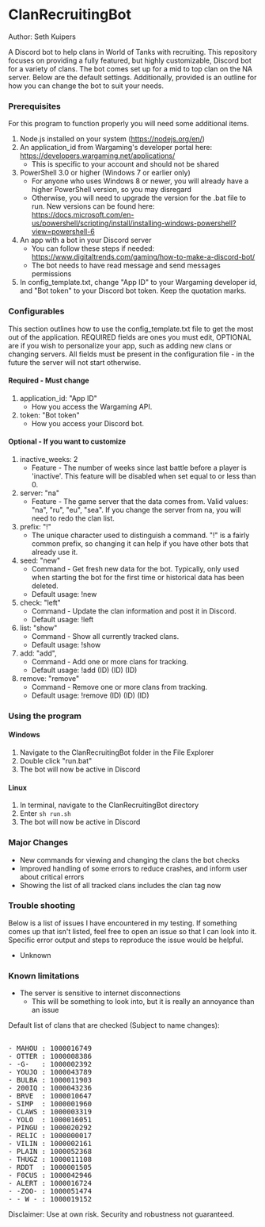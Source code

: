 # ClanRecruitingBot
Author: Seth Kuipers

A Discord bot to help clans in World of Tanks with recruiting. This repository focuses on providing a fully featured, but highly customizable, Discord bot for a variety of clans. The bot comes set up for a mid to top clan on the NA server. Below are the default settings. Additionally, provided is an outline for how you can change the bot to suit your needs.
  
### Prerequisites  

For this program to function properly you will need some additional items.  
1. Node.js installed on your system (https://nodejs.org/en/)
2. An application_id from Wargaming's developer portal here: https://developers.wargaming.net/applications/
    * This is specific to your account and should not be shared
3. PowerShell 3.0 or higher (Windows 7 or earlier only)
    * For anyone who uses Windows 8 or newer, you will already have a higher PowerShell version, so you may disregard
    * Otherwise, you will need to upgrade the version for the .bat file to run. New versions can be found here: https://docs.microsoft.com/en-us/powershell/scripting/install/installing-windows-powershell?view=powershell-6
4. An app with a bot in your Discord server
    * You can follow these steps if needed: https://www.digitaltrends.com/gaming/how-to-make-a-discord-bot/
    * The bot needs to have read message and send messages permissions
5. In config_template.txt, change "App ID" to your Wargaming developer id, and "Bot token" to your Discord bot token. Keep the quotation marks. 
 
### Configurables

This section outlines how to use the config_template.txt file to get the most out of the application. REQUIRED fields are ones you must edit, OPTIONAL are if you wish to personalize your app, such as adding new clans or changing servers. All fields must be present in the configuration file - in the future the server will not start otherwise.

#### Required - Must change

1. application_id: "App ID"
    * How you access the Wargaming API.
2. token: "Bot token"
    * How you access your Discord bot.

#### Optional - If you want to customize

1. inactive_weeks: 2
    * Feature - The number of weeks since last battle before a player is 'inactive'. This feature will be disabled when set equal to or less than 0.
2. server: "na"
    * Feature - The game server that the data comes from. Valid values: "na", "ru", "eu", "sea". If you change the server from na, you will need to redo the clan list.
3. prefix: "!"
    * The unique character used to distinguish a command. "!" is a fairly common prefix, so changing it can help if you have other bots that already use it.
4. seed: "new"
    * Command - Get fresh new data for the bot. Typically, only used when starting the bot for the first time or historical data has been deleted.
    * Default usage: !new
5. check: "left"
    * Command - Update the clan information and post it in Discord.
    * Default usage: !left
6. list: "show"
    * Command - Show all currently tracked clans.
    * Default usage: !show
7. add: "add",
    * Command - Add one or more clans for tracking.
    * Default usage: !add (ID) (ID) (ID)
8. remove: "remove"
    * Command - Remove one or more clans from tracking.
    * Default usage: !remove (ID) (ID) (ID)

### Using the program  
  
#### Windows

1. Navigate to the ClanRecruitingBot folder in the File Explorer
2. Double click "run.bat"
3. The bot will now be active in Discord

#### Linux

1. In terminal, navigate to the ClanRecruitingBot directory
2. Enter `sh run.sh`
3. The bot will now be active in Discord

### Major Changes

- New commands for viewing and changing the clans the bot checks
- Improved handling of some errors to reduce crashes, and inform user about critical errors
- Showing the list of all tracked clans includes the clan tag now

### Trouble shooting
  
Below is a list of issues I have encountered in my testing. If something comes up that isn't listed, feel free to open an issue so that I can look into it. Specific error output and steps to reproduce the issue would be helpful.  
  
- Unknown
  
### Known limitations  
  
- The server is sensitive to internet disconnections
    * This will be something to look into, but it is really an annoyance than an issue

Default list of clans that are checked (Subject to name changes):  
<pre>  
- MAHOU : 1000016749  
- OTTER : 1000008386  
- -G-   : 1000002392  
- YOUJO : 1000043789  
- BULBA : 1000011903  
- 200IQ : 1000043236  
- BRVE  : 1000010647  
- SIMP  : 1000001960  
- CLAWS : 1000003319  
- YOLO  : 1000016051  
- PINGU : 1000020292  
- RELIC : 1000000017  
- VILIN : 1000002161  
- PLAIN : 1000052368
- THUGZ : 1000011108
- RDDT  : 1000001505
- F0CUS : 1000042946  
- ALERT : 1000016724  
- -ZOO- : 1000051474  
- -_W_- : 1000019152
</pre>  
  
Disclaimer: Use at own risk. Security and robustness not guaranteed.  
